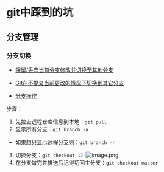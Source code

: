 # git中踩到的坑
## 分支管理
### 分支切换
* [保留/丢弃当前分支修改并切换至其他分支](https://www.cnblogs.com/yhjoker/p/11776240.html)

* [Git在不提交当前更改的情况下切换到其它分支](https://www.pianshen.com/article/7416612965/)

* [分支操作](https://www.cnblogs.com/yongdaimi/p/7600052.html)

步骤：
1. 先拉去远程仓库信息到本地：`git pull`
2. 显示所有分支：`git branch -a`
* 如果想只显示远程分支则：`git branch -r`
3. 切换分支：`git checkout 17-`![image.png](https://i.loli.net/2020/08/27/fK9sNhSY3yQ8ivW.png)
4. 在分支做完并推送后记得切回主分支：`git checkout master`
